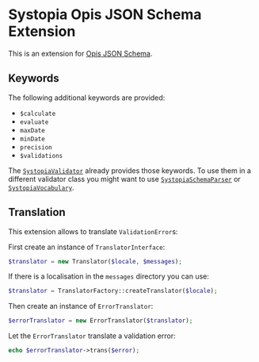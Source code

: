 # Systopia Opis JSON Schema Extension

This is an extension for [Opis JSON Schema](https://opis.io/json-schema/).

## Keywords

The following additional keywords are provided:

* `$calculate`
* `evaluate`
* `maxDate`
* `minDate`
* `precision`
* `$validations`

The [`SystopiaValidator`](./src/SystopiaValidator.php) already provides those
keywords. To use them in a different validator class you might want to use
[`SystopiaSchemaParser`](./src/Parsers/SystopiaSchemaParser.php) or
[`SystopiaVocabulary`](./src/Parsers/SystopiaVocabulary.php).

## Translation

This extension allows to translate `ValidationError`s:

First create an instance of `TranslatorInterface`:

```php
$translator = new Translator($locale, $messages);
```

If there is a localisation in the `messages` directory you can use:

```php
$translator = TranslatorFactory::createTranslator($locale);
```

Then create an instance of `ErrorTranslator`:

```php
$errorTranslator = new ErrorTranslator($translator);
```

Let the `ErrorTranslator` translate a validation error:

```php
echo $errorTranslator->trans($error);
```
